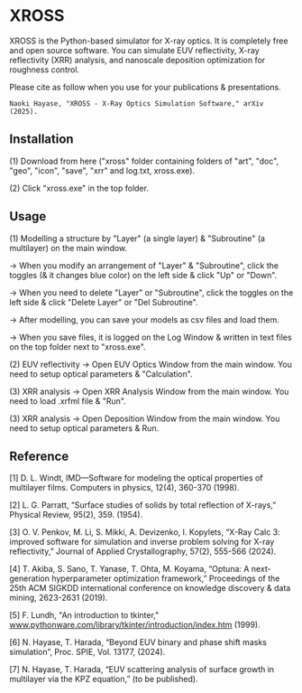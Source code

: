 # XROSS
XROSS is the Python-based simulator for X-ray optics. It is completely free and open source software. 
You can simulate EUV reflectivity, X-ray reflectivity (XRR) analysis, and nanoscale deposition optimization for roughness control.

Please cite as follow when you use for your publications & presentations.  

    Naoki Hayase, "XROSS - X-Ray Optics Simulation Software," arXiv (2025).

## Installation

(1) Download from here ("xross" folder containing folders of "art", "doc", "geo", "icon", "save", "xrr" and log.txt, xross.exe).

(2) Click "xross.exe" in the top folder.

## Usage

(1) Modelling a structure by "Layer" (a single layer) & "Subroutine" (a multilayer) on the main window.

→ When you modify an arrangement of "Layer" & "Subroutine", click the toggles (& it changes blue color) on the left side & click "Up" or "Down".

→ When you need to delete "Layer" or "Subroutine", click the toggles on the left side & click "Delete Layer" or "Del Subroutine".

→ After modelling, you can save your models as csv files and load them.

→ When you save files, it is logged on the Log Window & written in text files on the top folder next to "xross.exe".

(2) EUV reflectivity → Open EUV Optics Window from the main window. You need to setup optical parameters & "Calculation".

(3) XRR analysis → Open XRR Analysis Window from the main window. You need to load .xrfml file & "Run".

(3) XRR analysis → Open Deposition Window from the main window. You need to setup optical parameters & Run.

## Reference

[1]	D. L. Windt, IMD—Software for modeling the optical properties of multilayer films. Computers in physics, 12(4), 360-370 (1998). 

[2]	L. G. Parratt, “Surface studies of solids by total reflection of X-rays,” Physical Review, 95(2), 359. (1954).

[3] O. V. Penkov, M. Li, S. Mikki, A. Devizenko, I. Kopylets, “X-Ray Calc 3: improved software for simulation and inverse problem solving for X-ray reflectivity,” Journal of Applied Crystallography, 57(2), 555-566 (2024).

[4] T. Akiba, S. Sano, T. Yanase, T. Ohta, M. Koyama, “Optuna: A next-generation hyperparameter optimization framework,” Proceedings of the 25th ACM SIGKDD international conference on knowledge discovery & data mining, 2623-2631 (2019).

[5] F. Lundh, "An introduction to tkinter," www.pythonware.com/library/tkinter/introduction/index.htm (1999).

[6] N. Hayase, T. Harada, “Beyond EUV binary and phase shift masks simulation”, Proc. SPIE, Vol. 13177, (2024).

[7] N. Hayase, T. Harada, “EUV scattering analysis of surface growth in multilayer via the KPZ equation,” (to be published).

